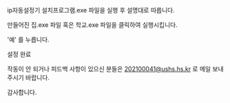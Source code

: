 ip자동설정기 설치프로그램.exe 파일을 실행 후 설명대로 따릅니다.

만들어진 집.exe 파일 혹은 학교.exe 파일을 클릭하여 실행시킵니다.

'예' 를 누릅니다.

설정 완료


작동이 안 되거나 피드백 사항이 있으신 분들은 202100041@ushs.hs.kr 로 메일 보내주시기 바랍니다.

감사합니다.

